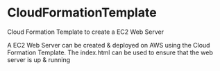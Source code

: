 # CloudFormationTemplate
Cloud Formation Template to create a EC2 Web Server

A EC2 Web Server can be created & deployed on AWS using the Cloud Formation Template.
The index.html can be used to ensure that the web server is up & running
